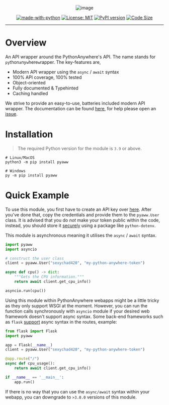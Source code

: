 <div align="center">

![image](https://i.imgur.com/jXVDRs6.png)

[![made-with-python](https://img.shields.io/badge/Made%20with-Python-1f425f.svg)](https://www.python.org/)
[![License: MIT](https://img.shields.io/badge/License-MIT-yellow.svg)](https://opensource.org/licenses/MIT)
[![PyPI version](https://badge.fury.io/py/pyaww.svg)](https://badge.fury.io/py/pyaww)
[![Code Size](https://img.shields.io/github/languages/code-size/ammarsys/pyaww)](https://img.shields.io/github/languages/code-size/ammarsys/pyaww)
</div>
<hr>

# Overview

An API wrapper around the PythonAnywhere's API. The name stands for `py`thon`a`ny`w`here`w`rapper. The key-features are,

- Modern API wrapper using the `async` / `await` syntax
- 100% API coverage, 100% tested
- Object-oriented
- Fully documented & Typehinted
- Caching handled

We strive to provide an easy-to-use, batteries included modern API wrapper. The documentation can be found [here](https://pyaww-docs.vercel.app/), 
for help please open an [issue](https://github.com/ammarsys/pyaww/issues).

# Installation

> The required Python version for the module is `3.9` or above.

```
# Linux/MacOS
python3 -m pip install pyaww

# Windows
py -m pip install pyaww
```

# Quick Example

To use this module, you first have to create an API key over [here](https://www.pythonanywhere.com/account/#api_token). 
After you've done that, copy the credentials and provide them to the `pyaww.User` class. It is advised that you do 
*not* make your token public within the code, instead, you should store it [securely](https://stackoverflow.com/questions/41546883/what-is-the-use-of-python-dotenv) 
using a package like `python-dotenv`.

This module is asynchronous meaning it utilises the `async` / `await` syntax.

```py
import pyaww
import asyncio

# construct the user class
client = pyaww.User("sexychad420", "my-python-anywhere-token")

async def cpu() -> dict:
    """Gets the CPU information."""
    return await client.get_cpu_info()

asyncio.run(cpu())
```

Using this module within PythonAnywhere webapps might be a little tricky as they only support WSGI at the moment.
However, you can run the function calls synchronously with `asyncio` module if your desired web framework doesn't 
support async syntax. Some back-end frameworks such as `flask` 
[support](https://flask.palletsprojects.com/en/2.0.x/async-await/) async syntax in the routes, example:
```py
from flask import Flask
import pyaww

app = Flask(__name__)
client = pyaww.User("sexychad420", "my-python-anywhere-token")

@app.route("/")
async def cpu_usage():
    return await client.get_cpu_info()

if __name__ == '__main__':
    app.run()
```

If there is no way that you can use the `async/await` syntax within your webapp, you can downgrade to `>3.0.0` versions
of this module.
